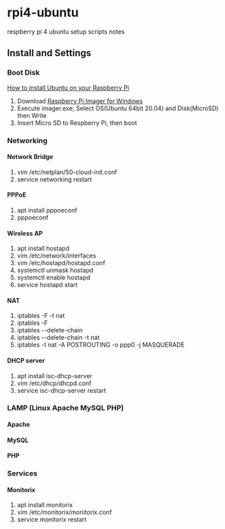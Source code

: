 # rpi4-ubuntu
respberry pi 4 ubuntu setup scripts notes

## Install and Settings

### Boot Disk
[How to install Ubuntu on your Raspberry Pi](https://ubuntu.com/tutorials/how-to-install-ubuntu-on-your-raspberry-pi)

1. Download [Raspberry Pi Imager for Windows](https://downloads.raspberrypi.org/imager/imager.exe)
2. Execute imager.exe; Select OS(Ubuntu 64bit 20.04) and Disk(MicroSD) then Write
3. Insert Micro SD to Respberry Pi, then boot

### Networking

#### Network Bridge

1. vim /etc/netplan/50-cloud-init.conf
2. service networking restart

#### PPPoE

1. apt install pppoeconf
2. pppoeconf

#### Wireless AP

1. apt install hostapd
2. vim /etc/network/interfaces
3. vim /etc/hostapd/hostapd.conf
4. systemctl unmask hostapd
5. systemctl enable hostapd
6. service hostapd start

#### NAT

1. iptables -F -t nat
2. iptables -F
3. iptables --delete-chain
4. iptables --delete-chain -t nat
5. iptables -t nat -A POSTROUTING -o ppp0 -j MASQUERADE

#### DHCP server

1. apt install isc-dhcp-server
2. vim /etc/dhcp/dhcpd.conf
3. service isc-dhcp-server restart

### LAMP (Linux Apache MySQL PHP)

#### Apache

#### MySQL

#### PHP

### Services

#### Monitorix

1. apt install monitorix
2. vim /etc/monitorix/monitorix.conf
3. service monitorix restart

